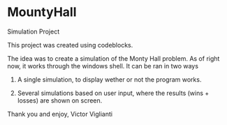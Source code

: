 MountyHall
==========

Simulation Project

This project was created using codeblocks.

The idea was to create a simulation of the Monty Hall problem.  As of right now, it works through the windows shell.
It can be ran in two ways

1. A single simulation, to display wether or not the program works.

2.  Several simulations based on user input, where the results (wins + losses) are shown on screen.

Thank you and enjoy,
Victor Viglianti
